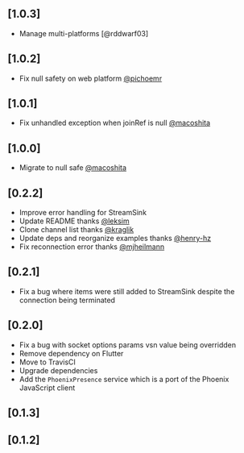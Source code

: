 ## [1.0.3]
 * Manage multi-platforms [@rddwarf03]
## [1.0.2]
 * Fix null safety on web platform [@pichoemr](https://github.com/mfeckie/phoenix_wings/pull/30)
## [1.0.1]
 * Fix unhandled exception when joinRef is null [@macoshita](https://github.com/mfeckie/phoenix_wings/pull/31)

## [1.0.0]
* Migrate to null safe [@macoshita](https://github.com/mfeckie/phoenix_wings/pull/28)

## [0.2.2]
* Improve error handling for StreamSink
* Update README thanks [@leksim](https://github.com/mfeckie/phoenix_wings/pull/18)
* Clone channel list thanks [@kraglik](https://github.com/mfeckie/phoenix_wings/pull/17)
* Update deps and reorganize examples thanks [@henry-hz](https://github.com/mfeckie/phoenix_wings/pull/16)
* Fix reconnection error thanks [@mjheilmann](https://github.com/mfeckie/phoenix_wings/pull/14)

## [0.2.1]

* Fix a bug where items were still added to StreamSink despite the connection being terminated

## [0.2.0]
* Fix a bug with socket options params vsn value being overridden
* Remove dependency on Flutter
* Move to TravisCI
* Upgrade dependencies
* Add the `PhoenixPresence` service which is a port of the Phoenix JavaScript client

## [0.1.3]

## [0.1.2]
